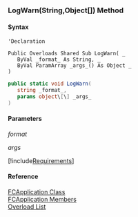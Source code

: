 ﻿### LogWarn(String,Object\[\]) Method

#### Syntax

```vbnet
'Declaration

Public Overloads Shared Sub LogWarn( _
   ByVal _format_ As String, _
   ByVal ParamArray _args_() As Object _
) 
```

```csharp
public static void LogWarn( 
   string _format_,
   params object\[\] _args_
)
```

#### Parameters

_format_

_args_

[!include[Requirements](../partials/requirements.md)]

#### Reference

[FCApplication Class](fcSDK~FChoice.Foundation.FCApplication.md)  
[FCApplication Members](fcSDK~FChoice.Foundation.FCApplication_members.md)  
[Overload List](fcSDK~FChoice.Foundation.FCApplication~LogWarn.md)